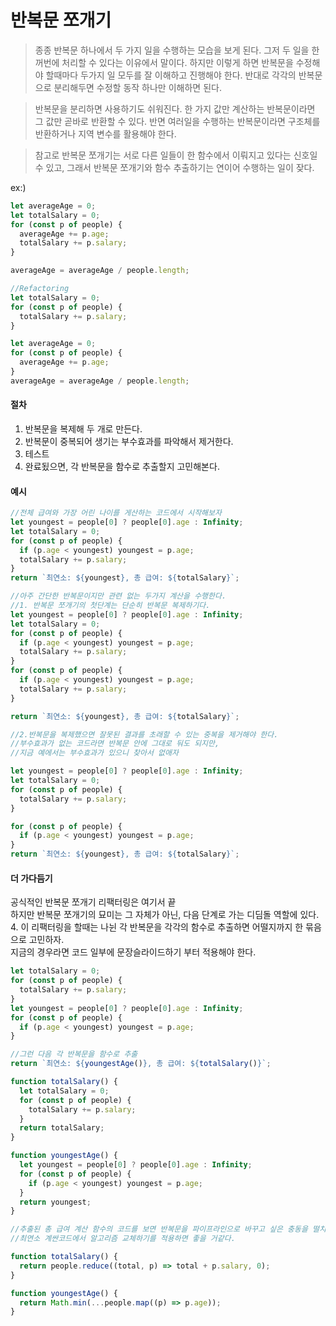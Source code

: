 # 반복문 쪼개기

> 종종 반복문 하나에서 두 가지 일을 수행하는 모습을 보게 된다. 그저 두 일을 한꺼번에 처리할 수 있다는 이유에서 말이다. 하지만 이렇게 하면 반복문을 수정해야 할때마다 두가지 일 모두를 잘 이해하고 진행해야 한다. 반대로 각각의 반복문으로 분리해두면 수정할 동작 하나만 이해하면 된다.

> 반복문을 분리하면 사용하기도 쉬워진다. 한 가지 값만 계산하는 반복문이라면 그 값만 곧바로 반환할 수 있다. 반면 여러일을 수행하는 반복문이라면 구조체를 반환하거나 지역 변수를 활용해야 한다.

> 참고로 반복문 쪼개기는 서로 다른 일들이 한 함수에서 이뤄지고 있다는 신호일수 있고, 그래서 반복문 쪼개기와 함수 추출하기는 연이어 수행하는 일이 잦다.

ex:)

```js
let averageAge = 0;
let totalSalary = 0;
for (const p of people) {
  averageAge += p.age;
  totalSalary += p.salary;
}

averageAge = averageAge / people.length;

//Refactoring
let totalSalary = 0;
for (const p of people) {
  totalSalary += p.salary;
}

let averageAge = 0;
for (const p of people) {
  averageAge += p.age;
}
averageAge = averageAge / people.length;
```

#### 절차

1. 반복문을 복제해 두 개로 만든다.
2. 반복문이 중복되어 생기는 부수효과를 파악해서 제거한다.
3. 테스트
4. 완료됬으면, 각 반복문을 함수로 추출할지 고민해본다.

#### 예시

```js
//전체 급여와 가장 어린 나이를 게산하는 코드에서 시작해보자
let youngest = people[0] ? people[0].age : Infinity;
let totalSalary = 0;
for (const p of people) {
  if (p.age < youngest) youngest = p.age;
  totalSalary += p.salary;
}
return `최연소: ${youngest}, 총 급여: ${totalSalary}`;

//아주 간단한 반복문이지만 관련 없는 두가지 계산을 수행한다.
//1. 반복문 쪼개기의 첫단계는 단순히 반복문 복제하기다.
let youngest = people[0] ? people[0].age : Infinity;
let totalSalary = 0;
for (const p of people) {
  if (p.age < youngest) youngest = p.age;
  totalSalary += p.salary;
}
for (const p of people) {
  if (p.age < youngest) youngest = p.age;
  totalSalary += p.salary;
}

return `최연소: ${youngest}, 총 급여: ${totalSalary}`;

//2.반복문을 복제했으면 잘못된 결과를 초래할 수 있는 중복을 제거해야 한다.
//부수효과가 없는 코드라면 반복문 안에 그대로 둬도 되지만,
//지금 예에서는 부수효과가 있으니 찾아서 없애자

let youngest = people[0] ? people[0].age : Infinity;
let totalSalary = 0;
for (const p of people) {
  totalSalary += p.salary;
}

for (const p of people) {
  if (p.age < youngest) youngest = p.age;
}
return `최연소: ${youngest}, 총 급여: ${totalSalary}`;
```

#### 더 가다듬기

공식적인 반복문 쪼개기 리팩터링은 여기서 끝
<br>하지만 반복문 쪼개기의 묘미는 그 자체가 아닌, 다음 단계로 가는 디딤돌 역할에 있다.
<br>4. 이 리팩터링을 할때는 나뉜 각 반복문을 각각의 함수로 추출하면 어떨지까지 한 묶음으로 고민하자.
<br> 지금의 경우라면 코드 일부에 문장슬라이드하기 부터 적용해야 한다.

```js
let totalSalary = 0;
for (const p of people) {
  totalSalary += p.salary;
}
let youngest = people[0] ? people[0].age : Infinity;
for (const p of people) {
  if (p.age < youngest) youngest = p.age;
}

//그런 다음 각 반복문을 함수로 추출
return `최연소: ${youngestAge()}, 총 급여: ${totalSalary()}`;

function totalSalary() {
  let totalSalary = 0;
  for (const p of people) {
    totalSalary += p.salary;
  }
  return totalSalary;
}

function youngestAge() {
  let youngest = people[0] ? people[0].age : Infinity;
  for (const p of people) {
    if (p.age < youngest) youngest = p.age;
  }
  return youngest;
}

//추출된 총 급여 계산 함수의 코드를 보면 반복문을 파이프라인으로 바꾸고 싶은 충동을 떨치기 어렵고,
//최연소 계싼코드에서 알고리즘 교체하기를 적용하면 좋을 거같다.

function totalSalary() {
  return people.reduce((total, p) => total + p.salary, 0);
}

function youngestAge() {
  return Math.min(...people.map((p) => p.age));
}
```
